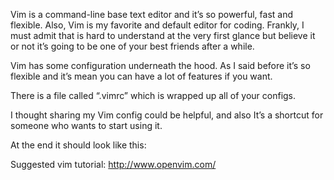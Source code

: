 Vim is a command-line base text editor and it’s so powerful, fast and flexible.
Also, Vim is my favorite and default editor for coding. Frankly, I must
admit that is hard to understand at the very first glance but believe it
or not it’s going to be one of your best friends after a while.

Vim has some configuration underneath the hood. As I said before it’s so flexible and it’s mean you can have a lot of features if you want.

There is a file called “.vimrc” which is wrapped up all of your configs.

I thought sharing my Vim config could be helpful, and also It’s a shortcut for someone who wants to start using it.

At the end it should look like this:

Suggested vim tutorial: http://www.openvim.com/

